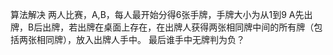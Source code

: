 算法解决
两人比赛，A,B，每人最开始分得6张手牌，手牌大小为从1到9 
A先出牌，B后出牌，若出牌在桌面上存在，在出牌人获得两张相同牌中间的所有牌（包括两张相同牌），放入出牌人手中。 
最后谁手中无牌判为负？
